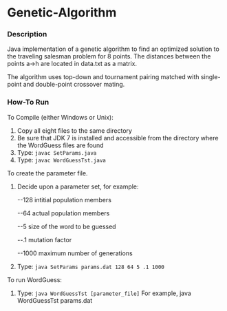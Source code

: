 # Genetic-Algorithm

### Description
Java implementation of a genetic algorithm to find an optimized solution to the traveling salesman problem for 8 points. 
The distances between the points a->h are located in data.txt as a matrix.

The algorithm uses top-down and tournament pairing matched with single-point and	double-point crossover mating.


### How-To Run
To Compile (either Windows or Unix):
1. Copy all eight files to the same directory
2. Be sure that JDK 7 is installed and accessible from the directory where the WordGuess files are found
3. Type: ```javac SetParams.java```
4. Type: ```javac WordGuessTst.java```

To create the parameter file.
1. Decide upon a parameter set, for example:

   --128 intitial population members
   
   --64 actual population members 
   
   --5 size of the word to be guessed
   
   --.1 mutation factor
   
   --1000 maximum number of generations

   
2. Type: ```java SetParams params.dat 128 64 5 .1 1000```

To run WordGuess:
1. Type: ```java WordGuessTst [parameter_file]```
    For example, java WordGuessTst params.dat
